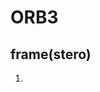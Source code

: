 <!--
 * @FilePath: orb_frame.md
 * @Author: Taber.wu
 * @Date: 2023-06-07 10:19:13
 * @LastEditors: Please set LastEditors
 * @LastEditTime: 2023-06-07 16:47:55
 * Copyright: 2023 JOYSON CO.,LTD. All Rights Reserved.
 * @Descripttion: 
-->
# ORB3  
## frame(stero)
1. 